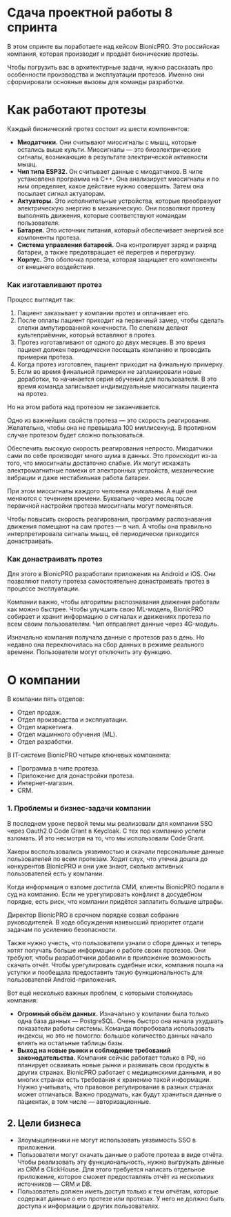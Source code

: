 # Сдача проектной работы 8 спринта

В этом спринте вы поработаете над кейсом BionicPRO. Это российская компания, которая производит и продаёт бионические протезы.

Чтобы погрузить вас в архитектурные задачи, нужно рассказать про особенности производства и эксплуатации протезов. Именно они сформировали основные вызовы для команды разработки.

# Как работают протезы

Каждый бионический протез состоит из шести компонентов:

- **Миодатчики.** Они считывают миосигналы с мышц, которые остались выше культи. Миосигналы — это биоэлектрические сигналы, возникающие в результате электрической активности мышц.
- **Чип типа ESP32.** Он считывает данные с миодатчиков. В чипе установлена программа на C++. Она анализирует миосигналы и по ним определяет, какое действие нужно совершить. Затем она посылает сигнал актуаторам.
- **Актуаторы.** Это исполнительные устройства, которые преобразуют электрическую энергию в механическую. Они позволяют протезу выполнять движения, которые соответствуют командам пользователя.
- **Батарея.** Это источник питания, который обеспечивает энергией все компоненты протеза.
- **Система управления батареей.** Она контролирует заряд и разряд батареи, а также предотвращает её перегрев и перегрузку.
- **Корпус.** Это оболочка протеза, которая защищает его компоненты от внешнего воздействия.

### Как изготавливают протез

Процесс выглядит так:

1. Пациент заказывает у компании протез и оплачивает его.
2. После оплаты пациент приходит на первичный замер, чтобы сделать слепки ампутированной конечности. По слепкам делают культеприёмник, который вставляют в протез.
3. Протез изготавливают от одного до двух месяцев. В это время пациент должен периодически посещать компанию и проводить примерки протеза.
4. Когда протез изготовлен, пациент приходит на финальную примерку.
5. Если во время финальной примерки не запланировали новые доработки, то начинается серия обучений для пользователя. В это время команда записывает индивидуальные миосигналы пациента на протез.

Но на этом работа над протезом не заканчивается.

Одно из важнейших свойств протеза — это скорость реагирования. Желательно, чтобы она не превышала 100 миллисекунд. В противном случае протезом будет сложно пользоваться.

Обеспечить высокую скорость реагирования непросто. Миодатчики сами по себе производят много шума в данных. Это происходит из-за того, что миосигналы достаточно слабые. Их могут искажать электромагнитные помехи от электронных устройств, механические вибрации и даже нестабильная работа батареи.

При этом миосигналы каждого человека уникальны. А ещё они меняются с течением времени. Буквально через месяц после первичной настройки протеза миосигналы могут поменяться.

Чтобы повысить скорость реагирования, программу распознавания движения помещают на сам протез — в чип. А чтобы она правильно интерпретировала сигналы мышц, её периодически приходится донастраивать.

### Как донастраивать протез

Для этого в BionicPRO разработали приложения на Android и iOS. Они позволяют пилоту протеза самостоятельно донастраивать протез в процессе эксплуатации.

Компании важно, чтобы алгоритмы распознавания движения работали как можно быстрее. Чтобы улучшить свою ML-модель, BionicPRO собирает и хранит информацию о сигналах и движениях протеза по всем своим пользователям. Чип отправляет данные через 4G-модуль.

Изначально компания получала данные с протезов раз в день. Но недавно она переключилась на сбор данных в режиме реального времени. Пользователи могут отключить эту функцию.

# О компании

В компании пять отделов:

- Отдел продаж.
- Отдел производства и эксплуатации.
- Отдел маркетинга.
- Отдел машинного обучения (ML).
- Отдел разработки.

В IT-системе BionicPRO четыре ключевых компонента:

- Программа в чипе протеза.
- Приложение для донастройки протеза.
- Интернет-магазин.
- CRM.

### 1. Проблемы и бизнес-задачи компании

В последнем уроке первой темы мы реализовали для компании SSO через Oauth2.0 Code Grant в Keycloak. С тех пор компанию успели взломать. И это несмотря на то, что мы использовали Code Grant.

Хакеры воспользовались уязвимостью и скачали персональные данные пользователей по всем протезам. Ходит слух, что утечка дошла до конкурентов BionicPRO и они уже знают, сколько активных пользователей есть у компании.

Когда информация о взломе достигла СМИ, клиенты BionicPRO подали в суд на компанию. Если не урегулировать конфликт в досудебном порядке, есть риск, что компании придётся заплатить большие штрафы.

Директор BionicPRO в срочном порядке созвал собрание руководителей. В ходе обсуждения наивысший приоритет отдали задачам по усилению безопасности.

Также нужно учесть, что пользователи узнали о сборе данных и теперь хотят получать больше информации о работе своих протезов. Они требуют, чтобы разработчики добавили в приложение возможность скачать отчёт. Чтобы урегулировать судебные иски, компания пошла на уступки и пообещала предоставить такую функциональность для пользователей Android-приложения.

Вот ещё несколько важных проблем, с которыми столкнулась компания:

- **Огромный объём данных.** Изначально у компании была только одна база данных — PostgreSQL. Очень быстро она начала ухудшать показатели работы системы. Команда попробовала использовать индексы, но это не помогло: большое количество данных начало влиять на остальные таблицы базы.
- **Выход на новые рынки и соблюдение требований законодательства.** Компания сейчас работает только в РФ, но планирует осваивать новые рынки и развивать свои продукты в других странах. BionicPRO работает с медицинскими данными, и во многих странах есть требования к хранению такой информации. Нужно учитывать, что правовое регулирование в разных странах может отличаться. Важно продумать, как будут храниться данные о пациентах, в том числе — авторизационные.

## **2. Цели бизнеса**

- Злоумышленники не могут использовать уязвимость SSO в приложении.
- Пользователи могут скачать данные о работе протеза в виде отчёта. Чтобы реализовать эту функциональность, нужно выгружать данные из CRM в ClickHouse. Для этого требуется написать отдельное приложение, которое сможет предоставлять отчёт из нескольких источников — CRM и DB.
- Пользователь должен иметь доступ только к тем отчётам, которые содержат данные о его протезе или протезах. У него не должно быть доступа к информации о других пользователях.
